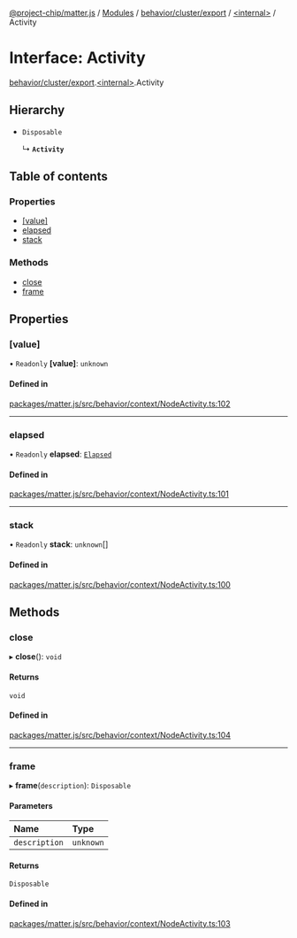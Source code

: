 [@project-chip/matter.js](../README.md) / [Modules](../modules.md) / [behavior/cluster/export](../modules/behavior_cluster_export.md) / [\<internal\>](../modules/behavior_cluster_export._internal_.md) / Activity

# Interface: Activity

[behavior/cluster/export](../modules/behavior_cluster_export.md).[\<internal\>](../modules/behavior_cluster_export._internal_.md).Activity

## Hierarchy

- `Disposable`

  ↳ **`Activity`**

## Table of contents

### Properties

- [[value]](behavior_cluster_export._internal_.Activity.md#[value])
- [elapsed](behavior_cluster_export._internal_.Activity.md#elapsed)
- [stack](behavior_cluster_export._internal_.Activity.md#stack)

### Methods

- [close](behavior_cluster_export._internal_.Activity.md#close)
- [frame](behavior_cluster_export._internal_.Activity.md#frame)

## Properties

### [value]

• `Readonly` **[value]**: `unknown`

#### Defined in

[packages/matter.js/src/behavior/context/NodeActivity.ts:102](https://github.com/project-chip/matter.js/blob/5f71eedebdb9fa54338bde320c311bb359b7455d/packages/matter.js/src/behavior/context/NodeActivity.ts#L102)

___

### elapsed

• `Readonly` **elapsed**: [`Elapsed`](log_export.Diagnostic.Elapsed.md)

#### Defined in

[packages/matter.js/src/behavior/context/NodeActivity.ts:101](https://github.com/project-chip/matter.js/blob/5f71eedebdb9fa54338bde320c311bb359b7455d/packages/matter.js/src/behavior/context/NodeActivity.ts#L101)

___

### stack

• `Readonly` **stack**: `unknown`[]

#### Defined in

[packages/matter.js/src/behavior/context/NodeActivity.ts:100](https://github.com/project-chip/matter.js/blob/5f71eedebdb9fa54338bde320c311bb359b7455d/packages/matter.js/src/behavior/context/NodeActivity.ts#L100)

## Methods

### close

▸ **close**(): `void`

#### Returns

`void`

#### Defined in

[packages/matter.js/src/behavior/context/NodeActivity.ts:104](https://github.com/project-chip/matter.js/blob/5f71eedebdb9fa54338bde320c311bb359b7455d/packages/matter.js/src/behavior/context/NodeActivity.ts#L104)

___

### frame

▸ **frame**(`description`): `Disposable`

#### Parameters

| Name | Type |
| :------ | :------ |
| `description` | `unknown` |

#### Returns

`Disposable`

#### Defined in

[packages/matter.js/src/behavior/context/NodeActivity.ts:103](https://github.com/project-chip/matter.js/blob/5f71eedebdb9fa54338bde320c311bb359b7455d/packages/matter.js/src/behavior/context/NodeActivity.ts#L103)
